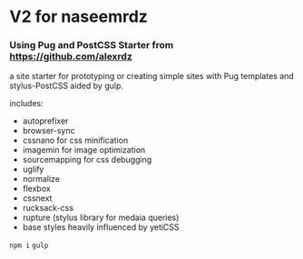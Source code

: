 # V2 for naseemrdz
### Using Pug and PostCSS Starter from https://github.com/alexrdz

a site starter for prototyping or creating simple sites with Pug templates and stylus-PostCSS aided by gulp.

includes:
- autoprefixer
- browser-sync
- cssnano for css minification
- imagemin for image optimization
- sourcemapping for css debugging
- uglify
- normalize
- flexbox
- cssnext
- rucksack-css
- rupture (stylus library for medaia queries)
- base styles heavily influenced by yetiCSS

```npm i```
```gulp```
